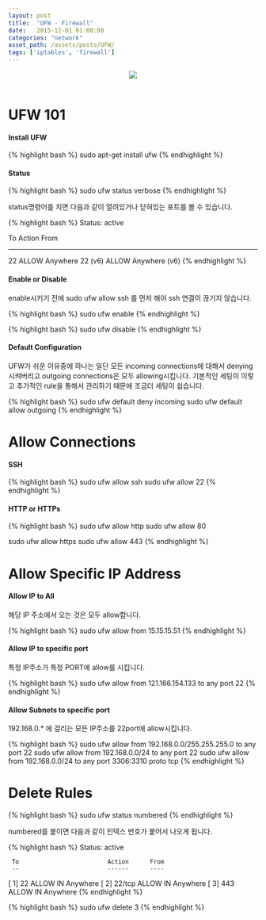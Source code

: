 ```yaml
---
layout: post
title:  "UFW - Firewall"
date:   2015-12-01 01:00:00
categories: "network"
asset_path: /assets/posts/UFW/
tags: ['iptables', 'firewall']
---
```

<header>
    <img src="{{ page.asset_path }}security.jpg" class="img-responsive img-rounded">
</header>

# UFW 101 

#### Install UFW

{% highlight bash %}
sudo apt-get install ufw
{% endhighlight %}

#### Status

{% highlight bash %}
 sudo ufw status verbose
{% endhighlight %}

status명령어를 치면 다음과 같이 열려있거나 닫혀있는 포트를 볼 수 있습니다. 

{% highlight bash %}
Status: active

To                         Action      From
--                         ------      ----
22                         ALLOW       Anywhere
22 (v6)                    ALLOW       Anywhere (v6)
{% endhighlight %}

#### Enable or Disable

enable시키기 전에 sudo ufw allow ssh 를 먼저 해야 ssh 연결이 끊기지 않습니다.

{% highlight bash %}
sudo ufw enable
{% endhighlight %}

{% highlight bash %}
sudo ufw disable
{% endhighlight %}


#### Default Configuration

UFW가 쉬운 이유중에 하나는 일단 모든 incoming connections에 대해서 denying 시켜버리고 outgoing connections은 
모두 allowing시킵니다. 기본적인 세팅이 이렇고 추가적인 rule을 통해서 관리하기 때문에 조금더 세팅이 쉽습니다.

{% highlight bash %}
sudo ufw default deny incoming
sudo ufw default allow outgoing
{% endhighlight %}

# Allow Connections

#### SSH

{% highlight bash %}
sudo ufw allow ssh
sudo ufw allow 22
{% endhighlight %}

#### HTTP or HTTPs

{% highlight bash %}
sudo ufw allow http
sudo ufw allow 80

sudo ufw allow https
sudo ufw allow 443
{% endhighlight %}


# Allow Specific IP Address

#### Allow IP to All
해당 IP 주소에서 오는 것은 모두 allow합니다.

{% highlight bash %}
sudo ufw allow from 15.15.15.51
{% endhighlight %}

#### Allow IP to specific port

특정 IP주소가 특정 PORT에 allow를 시킵니다.

{% highlight bash %}
sudo ufw allow from 121.166.154.133 to any port 22
{% endhighlight %}

#### Allow Subnets to specific port

192.168.0.* 에 걸리는 모든 IP주소를 22port에 allow시킵니다.

{% highlight bash %}
sudo ufw allow from 192.168.0.0/255.255.255.0 to any port 22
sudo ufw allow from 192.168.0.0/24 to any port 22
sudo ufw allow from 192.168.0.0/24 to any port 3306:3310 proto tcp
{% endhighlight %}

# Delete Rules

{% highlight bash %}
sudo ufw status numbered
{% endhighlight %}

numbered를 붙이면 다음과 같이 인덱스 번호가 붙어서 나오게 됩니다.

{% highlight bash %}
Status: active

     To                         Action      From
     --                         ------      ----
[ 1] 22                         ALLOW IN    Anywhere
[ 2] 22/tcp                     ALLOW IN    Anywhere
[ 3] 443                        ALLOW IN    Anywhere
{% endhighlight %}

{% highlight bash %}
sudo ufw delete 3
{% endhighlight %}


